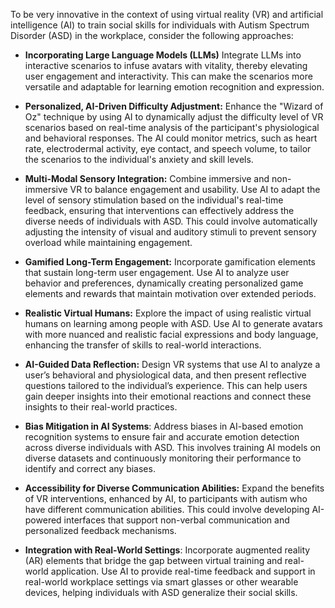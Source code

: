 
To be very innovative in the context of using virtual reality (VR) and artificial intelligence (AI) to train social skills for individuals with Autism Spectrum Disorder (ASD) in the workplace, consider the following approaches:

- **Incorporating Large Language Models (LLMs)** Integrate LLMs into interactive scenarios to infuse avatars with vitality, thereby elevating user engagement and interactivity. This can make the scenarios more versatile and adaptable for learning emotion recognition and expression.
    
- **Personalized, AI-Driven Difficulty Adjustment:** Enhance the "Wizard of Oz" technique by using AI to dynamically adjust the difficulty level of VR scenarios based on real-time analysis of the participant's physiological and behavioral responses. The AI could monitor metrics, such as heart rate, electrodermal activity, eye contact, and speech volume, to tailor the scenarios to the individual's anxiety and skill levels.
    
- **Multi-Modal Sensory Integration:** Combine immersive and non-immersive VR to balance engagement and usability. Use AI to adapt the level of sensory stimulation based on the individual's real-time feedback, ensuring that interventions can effectively address the diverse needs of individuals with ASD. This could involve automatically adjusting the intensity of visual and auditory stimuli to prevent sensory overload while maintaining engagement.
    
- **Gamified Long-Term Engagement:** Incorporate gamification elements that sustain long-term user engagement. Use AI to analyze user behavior and preferences, dynamically creating personalized game elements and rewards that maintain motivation over extended periods.
    
- **Realistic Virtual Humans:** Explore the impact of using realistic virtual humans on learning among people with ASD. Use AI to generate avatars with more nuanced and realistic facial expressions and body language, enhancing the transfer of skills to real-world interactions.
    
- **AI-Guided Data Reflection:** Design VR systems that use AI to analyze a user’s behavioral and physiological data, and then present reflective questions tailored to the individual’s experience. This can help users gain deeper insights into their emotional reactions and connect these insights to their real-world practices.
    
- **Bias Mitigation in AI Systems**: Address biases in AI-based emotion recognition systems to ensure fair and accurate emotion detection across diverse individuals with ASD. This involves training AI models on diverse datasets and continuously monitoring their performance to identify and correct any biases.
    
- **Accessibility for Diverse Communication Abilities:** Expand the benefits of VR interventions, enhanced by AI, to participants with autism who have different communication abilities. This could involve developing AI-powered interfaces that support non-verbal communication and personalized feedback mechanisms.
    
- **Integration with Real-World Settings**: Incorporate augmented reality (AR) elements that bridge the gap between virtual training and real-world application. Use AI to provide real-time feedback and support in real-world workplace settings via smart glasses or other wearable devices, helping individuals with ASD generalize their social skills.